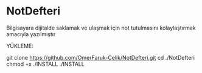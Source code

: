 # NotDefteri
Bilgisayara dijitalde saklamak ve ulaşmak için not tutulmasını kolaylaştırmak amacıyla yazılmıştır


YÜKLEME:

git clone https://github.com/OmerFaruk-Celik/NotDefteri.git
cd ./NotDefteri
chmod +x ./INSTALL
./INSTALL
